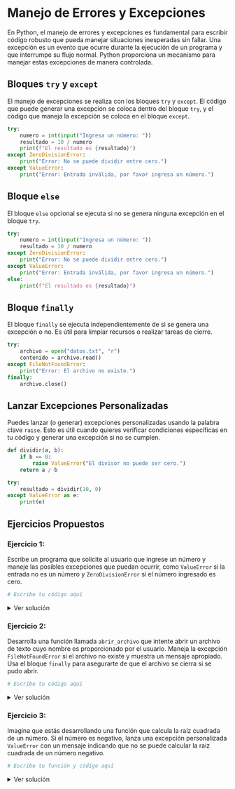 # Manejo de Errores y Excepciones

En Python, el manejo de errores y excepciones es fundamental para escribir código robusto que pueda manejar situaciones inesperadas sin fallar. Una excepción es un evento que ocurre durante la ejecución de un programa y que interrumpe su flujo normal. Python proporciona un mecanismo para manejar estas excepciones de manera controlada.

## Bloques `try` y `except`
El manejo de excepciones se realiza con los bloques `try` y `except`. El código que puede generar una excepción se coloca dentro del bloque `try`, y el código que maneja la excepción se coloca en el bloque `except`.

```python
try:
    numero = int(input("Ingresa un número: "))
    resultado = 10 / numero
    print(f"El resultado es {resultado}")
except ZeroDivisionError:
    print("Error: No se puede dividir entre cero.")
except ValueError:
    print("Error: Entrada inválida, por favor ingresa un número.")
```

## Bloque `else`
El bloque `else` opcional se ejecuta si no se genera ninguna excepción en el bloque `try`.

```python
try:
    numero = int(input("Ingresa un número: "))
    resultado = 10 / numero
except ZeroDivisionError:
    print("Error: No se puede dividir entre cero.")
except ValueError:
    print("Error: Entrada inválida, por favor ingresa un número.")
else:
    print(f"El resultado es {resultado}")
```

## Bloque `finally`
El bloque `finally` se ejecuta independientemente de si se genera una excepción o no. Es útil para limpiar recursos o realizar tareas de cierre.

```python
try:
    archivo = open("datos.txt", "r")
    contenido = archivo.read()
except FileNotFoundError:
    print("Error: El archivo no existe.")
finally:
    archivo.close()
```

## Lanzar Excepciones Personalizadas
Puedes lanzar (o generar) excepciones personalizadas usando la palabra clave `raise`. Esto es útil cuando quieres verificar condiciones específicas en tu código y generar una excepción si no se cumplen.

```python
def dividir(a, b):
    if b == 0:
        raise ValueError("El divisor no puede ser cero.")
    return a / b

try:
    resultado = dividir(10, 0)
except ValueError as e:
    print(e)
```

## Ejercicios Propuestos

### **Ejercicio 1**:

Escribe un programa que solicite al usuario que ingrese un número y maneje las posibles excepciones que puedan ocurrir, como `ValueError` si la entrada no es un número y `ZeroDivisionError` si el número ingresado es cero.

```python
# Escribe tu código aquí
```

<details> <summary>Ver solución</summary>
```python
No disponible.
```
</details>

### **Ejercicio 2**:

Desarrolla una función llamada `abrir_archivo` que intente abrir un archivo de texto cuyo nombre es proporcionado por el usuario. Maneja la excepción `FileNotFoundError` si el archivo no existe y muestra un mensaje apropiado. Usa el bloque `finally` para asegurarte de que el archivo se cierra si se pudo abrir.

```python
# Escribe tu código aquí
```

<details> <summary>Ver solución</summary>
```python
No disponible.
```
</details>

### **Ejercicio 3**:

Imagina que estás desarrollando una función que calcula la raíz cuadrada de un número. Si el número es negativo, lanza una excepción personalizada `ValueError` con un mensaje indicando que no se puede calcular la raíz cuadrada de un número negativo.

```python
# Escribe tu función y código aquí
```

<details> <summary>Ver solución</summary>
```python
No disponible.
```
</details>

